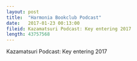 ```yaml
---
layout: post
title:  "Harmonia Bookclub Podcast"
date:   2017-01-23 00:13:00
fileid: Kazamatsuri Podcast: Key entering 2017
length: 43757568 
---
```


Kazamatsuri Podcast: Key entering 2017
